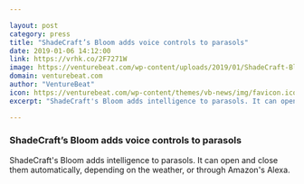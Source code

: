 ```yaml
---

layout: post
category: press
title: "ShadeCraft’s Bloom adds voice controls to parasols"
date: 2019-01-06 14:12:00
link: https://vrhk.co/2F7271W
image: https://venturebeat.com/wp-content/uploads/2019/01/ShadeCraft-Bloom-Product.jpg?w=800
domain: venturebeat.com
author: "VentureBeat"
icon: https://venturebeat.com/wp-content/themes/vb-news/img/favicon.ico
excerpt: "ShadeCraft's Bloom adds intelligence to parasols. It can open and close them automatically, depending on the weather, or through Amazon's Alexa."

---
```


### ShadeCraft’s Bloom adds voice controls to parasols

ShadeCraft's Bloom adds intelligence to parasols. It can open and close them automatically, depending on the weather, or through Amazon's Alexa.